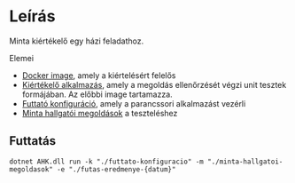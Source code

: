 # Leírás

Minta kiértékelő egy házi feladathoz.

Elemei

* [Docker image](./ellenorzo-kontener), amely a kiértelésért felelős
* [Kiértékelő alkalmazás](./ellenorzo-kontener/src), amely a megoldás ellenőrzését végzi unit tesztek formájában. Az előbbi image tartamazza.
* [Futtató konfiguráció](./futtato-konfiguracio), amely a parancssori alkalmazást vezérli
* [Minta hallgatói megoldások](./minta-hallgatoi-megoldasok) a teszteléshez

## Futtatás

```
dotnet AHK.dll run -k "./futtato-konfiguracio" -m "./minta-hallgatoi-megoldasok" -e "./futas-eredmenye-{datum}"
```